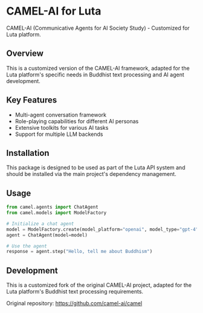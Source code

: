 # CAMEL-AI for Luta

CAMEL-AI (Communicative Agents for AI Society Study) - Customized for Luta platform.

## Overview

This is a customized version of the CAMEL-AI framework, adapted for the Luta platform's specific needs in Buddhist text processing and AI agent development.

## Key Features

- Multi-agent conversation framework
- Role-playing capabilities for different AI personas
- Extensive toolkits for various AI tasks
- Support for multiple LLM backends

## Installation

This package is designed to be used as part of the Luta API system and should be installed via the main project's dependency management.

## Usage

```python
from camel.agents import ChatAgent
from camel.models import ModelFactory

# Initialize a chat agent
model = ModelFactory.create(model_platform="openai", model_type="gpt-4")
agent = ChatAgent(model=model)

# Use the agent
response = agent.step("Hello, tell me about Buddhism")
```

## Development

This is a customized fork of the original CAMEL-AI project, adapted for the Luta platform's Buddhist text processing requirements.

Original repository: https://github.com/camel-ai/camel